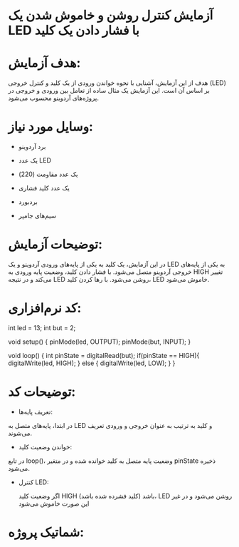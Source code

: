 # آزمایش کنترل روشن و خاموش شدن یک LED با فشار دادن یک کلید

# هدف آزمایش:

هدف از این آزمایش، آشنایی با نحوه خواندن ورودی از یک کلید و کنترل خروجی (LED) بر اساس آن است. این آزمایش یک مثال ساده از تعامل بین ورودی و خروجی در پروژه‌های آردوینو محسوب می‌شود.

# وسایل مورد نیاز:

* برد آردوینو

* یک عدد LED

* یک عدد مقاومت (220)

* یک عدد کلید فشاری

* بردبورد

* سیم‌های جامپر

# توضیحات آزمایش:

در این آزمایش، یک کلید به یکی از پایه‌های ورودی آردوینو و یک LED به یکی از پایه‌های خروجی آردوینو متصل می‌شود. با فشار دادن کلید، وضعیت پایه ورودی به HIGH تغییر می‌کند و در نتیجه LED روشن می‌شود. با رها کردن کلید، LED خاموش می‌شود.

# کد نرم‌افزاری: 

int led = 13; int but = 2;

void setup() { pinMode(led, OUTPUT); pinMode(but, INPUT); }

void loop() { int pinState = digitalRead(but); if(pinState == HIGH){ digitalWrite(led, HIGH); } else { digitalWrite(led, LOW); } }

# توضیحات کد:

* تعریف پایه‌ها:

در ابتدا، پایه‌های متصل به LED و کلید به ترتیب به عنوان خروجی و ورودی تعریف می‌شوند.

* خواندن وضعیت کلید:

در تابع loop()، وضعیت پایه متصل به کلید خوانده شده و در متغیر pinState ذخیره می‌شود.

* کنترل LED:

  اگر وضعیت کلید HIGH باشد (کلید فشرده شده باشد)، LED روشن می‌شود و در غیر این صورت خاموش می‌شود

# شماتیک پروژه:

